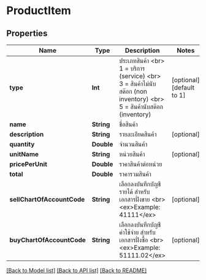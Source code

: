 # ProductItem

## Properties
Name | Type | Description | Notes
------------ | ------------- | ------------- | -------------
**type** | **Int** | ประเภทสินค้า &lt;br&gt; 1 &#x3D; บริการ (service) &lt;br&gt; 3 &#x3D; สินค้าไม่นับสต๊อก (non inventory) &lt;br&gt; 5 &#x3D; สินค้านับสต๊อก (inventory) | [optional] [default to 1]
**name** | **String** | ชื่อสินค้า | 
**description** | **String** | รายละเอียดสินค้า | [optional] 
**quantity** | **Double** | จำนวนสินค้า | 
**unitName** | **String** | หน่วยสินค้า | [optional] 
**pricePerUnit** | **Double** | ราคาสินค้าต่อหน่วย | 
**total** | **Double** | ราคารวมสินค้า | 
**sellChartOfAccountCode** | **String** | เลือกลงบันทึกบัญชีรายได้ สำหรับเอกสารฝั่งขาย &lt;br&gt; &lt;ex&gt;Example: 41111&lt;/ex&gt; | [optional] 
**buyChartOfAccountCode** | **String** | เลือกลงบันทึกบัญชีค่าใช้จ่าย สำหรับเอกสารฝั่งซื้อ &lt;br&gt; &lt;ex&gt;Example: 51111.02&lt;/ex&gt; | [optional] 

[[Back to Model list]](../README.md#documentation-for-models) [[Back to API list]](../README.md#documentation-for-api-endpoints) [[Back to README]](../README.md)


